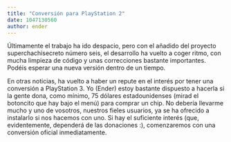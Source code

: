 ```yaml
---
title: "Conversión para PlayStation 2"
date: 1047130560
author: ender
---
```


Últimamente el trabajo ha ido despacio, pero con el añadido del proyecto superchachisecreto número seis, el desarrollo ha vuelto a coger ritmo, con mucha limpieza de código y unas correcciones bastante importantes. Podéis esperar una nueva versión dentro de un tiempo.  
  
En otras noticias, ha vuelto a haber un repute en el interés por tener una conversión a PlayStation 3. Yo (Ender) estoy bastante dispuesto a hacerla si la gente dona, como mínimo,  75 dólares estadounidenses (mirad el botoncito que hay bajo el menú) para comprar un chip. No debería llevarme mucho y uno de vosotros, nuestros fieles usuarios, ya se ha ofrecido a instalarlo si nos hacemos con uno. Si hay el suficiente interés (que, evidentemente, dependerá de las donaciones :), comenzaremos con una conversión oficial inmediatamente.
